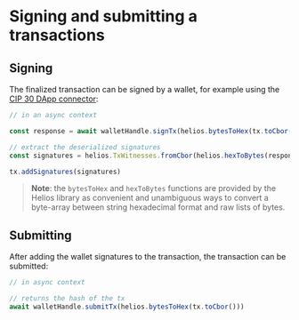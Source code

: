 # Signing and submitting a transactions

## Signing

The finalized transaction can be signed by a wallet, for example using the [CIP 30 DApp connector](https://cips.cardano.org/cips/cip30/):

```js
// in an async context

const response = await walletHandle.signTx(helios.bytesToHex(tx.toCbor()), true)

// extract the deserialized signatures
const signatures = helios.TxWitnesses.fromCbor(helios.hexToBytes(response)).signatures

tx.addSignatures(signatures)
```

> **Note**: the `bytesToHex` and `hexToBytes` functions are provided by the Helios library as convenient and unambiguous ways to convert a byte-array between string hexadecimal format and raw lists of bytes.

## Submitting

After adding the wallet signatures to the transaction, the transaction can be submitted:

```js
// in async context

// returns the hash of the tx
await walletHandle.submitTx(helios.bytesToHex(tx.toCbor()))
```
